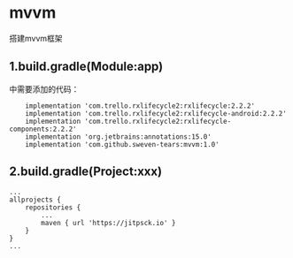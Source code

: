 # mvvm
搭建mvvm框架
## 1.build.gradle(Module:app)
中需要添加的代码：
```
    implementation 'com.trello.rxlifecycle2:rxlifecycle:2.2.2'
    implementation 'com.trello.rxlifecycle2:rxlifecycle-android:2.2.2'
    implementation 'com.trello.rxlifecycle2:rxlifecycle-components:2.2.2'
    implementation 'org.jetbrains:annotations:15.0'
    implementation 'com.github.sweven-tears:mvvm:1.0'

```
## 2.build.gradle(Project:xxx)
```
...
allprojects {
    repositories {
        ...
        maven { url 'https://jitpsck.io' }
    }
}
...
```
